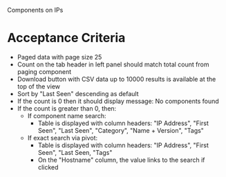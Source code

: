 Components on IPs

Acceptance Criteria
===================

* Paged data with page size 25
* Count on the tab header in left panel should match total count from paging component
* Download button with CSV data up to 10000 results is available at the top of the view
* Sort by "Last Seen" descending as default
* If the count is 0 then it should display message: No components found
* If the count is greater than 0, then:
  * If component name search:
    * Table is displayed with column headers: "IP Address", "First Seen", "Last Seen", "Category", "Name + Version", "Tags"
  * If exact search via pivot:
    + Table is displayed with column headers: "IP Address", "First Seen", "Last Seen, "Tags"
    * On the "Hostname" column, the value links to the search if clicked